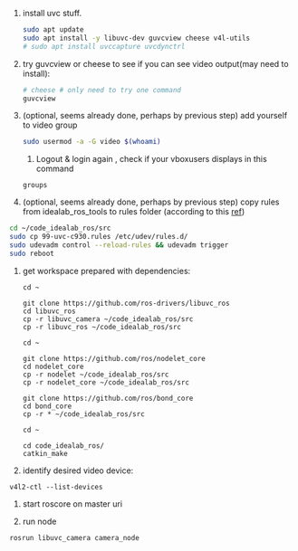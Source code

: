 1. install uvc stuff.

    ```bash
    sudo apt update
    sudo apt install -y libuvc-dev guvcview cheese v4l-utils
    # sudo apt install uvccapture uvcdynctrl 
    ```

1. try guvcview or cheese to see if you can see video output(may need to install):

    ```bash
    # cheese # only need to try one command
    guvcview
    ```

1. (optional, seems already done, perhaps by previous step) add yourself to video group
      
      ```bash
      sudo usermod -a -G video $(whoami)
      ```

      1. Logout & login again , check if your vboxusers displays in this command

      ```
      groups
      ```

      
1. (optional, seems already done, perhaps by previous step)  copy rules from idealab_ros_tools to rules folder (according to this [ref](http://wiki.ros.org/libuvc_camera))

```bash
cd ~/code_idealab_ros/src
sudo cp 99-uvc-c930.rules /etc/udev/rules.d/
sudo udevadm control --reload-rules && udevadm trigger
sudo reboot
```

1. get workspace prepared with dependencies:

    ```
    cd ~

    git clone https://github.com/ros-drivers/libuvc_ros
    cd libuvc_ros
    cp -r libuvc_camera ~/code_idealab_ros/src
    cp -r libuvc_ros ~/code_idealab_ros/src

    cd ~

    git clone https://github.com/ros/nodelet_core
    cd nodelet_core
    cp -r nodelet ~/code_idealab_ros/src
    cp -r nodelet_core ~/code_idealab_ros/src

    git clone https://github.com/ros/bond_core
    cd bond_core
    cp -r * ~/code_idealab_ros/src

    cd ~

    cd code_idealab_ros/
    catkin_make
    ```

1. identify desired video device:

```
v4l2-ctl --list-devices
```

1. start roscore on master uri

1. run node

```
rosrun libuvc_camera camera_node
```